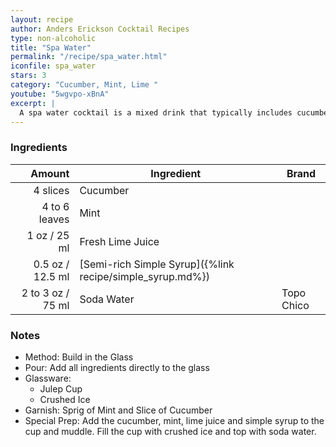 ```yaml
---
layout: recipe
author: Anders Erickson Cocktail Recipes
type: non-alcoholic
title: "Spa Water"
permalink: "/recipe/spa_water.html"
iconfile: spa_water
stars: 3
category: "Cucumber, Mint, Lime "
youtube: "5wgvpo-xBnA"
excerpt: |
  A spa water cocktail is a mixed drink that typically includes cucumber slices, simple syrup, lime juice, water, and sparkling water.
---
```


### Ingredients

|        Amount | Ingredient                                                | Brand      |
| ------------: | --------------------------------------------------------- | ---------- |
|      4 slices | Cucumber                                                  |
| 4 to 6 leaves | Mint                                                      |
|          1 oz / 25 ml | Fresh Lime Juice                                          |
|        0.5 oz / 12.5 ml | [Semi-rich Simple Syrup]({%link recipe/simple_syrup.md%}) |
|     2 to 3 oz / 75 ml | Soda Water                                                | Topo Chico |

### Notes

- Method: Build in the Glass
- Pour: Add all ingredients directly to the glass
- Glassware: 
    - Julep Cup
    - Crushed Ice
- Garnish: Sprig of Mint and Slice of Cucumber
- Special Prep: Add the cucumber, mint, lime juice and simple syrup to the cup and muddle. Fill the cup with crushed ice and top with soda water.

